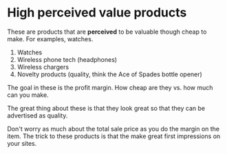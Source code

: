 # High perceived value products

These are products that are **perceived**  to be valuable though cheap to make. For examples, watches. 

1. Watches
2. Wireless phone tech (headphones)
3. Wireless chargers
4. Novelty products (quality, think the Ace of Spades bottle opener)

The goal in these is the profit margin. How cheap are they vs. how much can you make.

The great thing about these is that they look great so that they can be advertised as quality.

Don't worry as much about the total sale price as you do the margin on the item. The trick to these products is that the make great first impressions on your sites.
